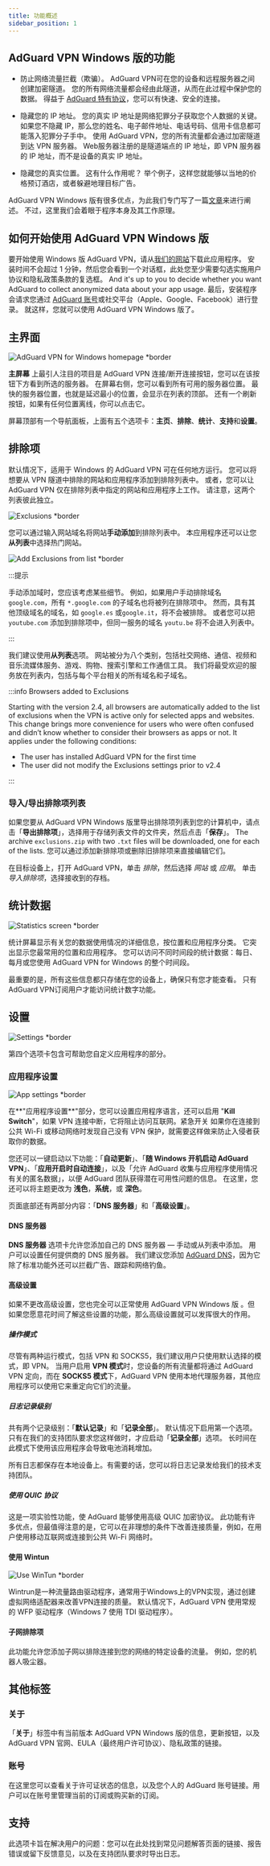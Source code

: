 ```yaml
---
title: 功能概述
sidebar_position: 1
---
```


## AdGuard VPN Windows 版的功能

- 防止网络流量拦截（欺骗）。 AdGuard VPN可在您的设备和远程服务器之间创建加密隧道。 您的所有网络流量都会经由此隧道，从而在此过程中保护您的数据。 得益于 [AdGuard 特有协议](/general/adguard-vpn-protocol)，您可以有快速、安全的连接。

- 隐藏您的 IP 地址。 您的真实 IP 地址是网络犯罪分子获取您个人数据的关键。 如果您不隐藏 IP，那么您的姓名、电子邮件地址、电话号码、信用卡信息都可能落入犯罪分子手中。 使用 AdGuard VPN，您的所有流量都会通过加密隧道到达 VPN 服务器。 Web服务器注册的是隧道端点的 IP 地址，即 VPN 服务器的 IP 地址，而不是设备的真实 IP 地址。

- 隐藏您的真实位置。 这有什么作用呢？ 举个例子，这样您就能够以当地的价格预订酒店，或者躲避地理目标广告。

AdGuard VPN Windows 版有很多优点，为此我们专门写了一篇[文章](/general/why-adguard-vpn)来进行阐述。 不过，这里我们会着眼于程序本身及其工作原理。

## 如何开始使用 AdGuard VPN Windows 版

要开始使用 Windows 版 AdGuard VPN，请从[我们的网站](https://adguard-vpn.com/welcome.html)下载此应用程序。 安装时间不会超过 1 分钟，然后您会看到一个对话框，此处您至少需要勾选实施用户协议和隐私政策条款的复选框。 And it's up to you to decide whether you want AdGuard to collect anonymized data about your app usage. 最后，安装程序会请求您通过 [AdGuard 账号](https://auth.adguard.com/login.html)或社交平台（Apple、Google、Facebook）进行登录。 就这样，您就可以使用 AdGuard VPN Windows 版了。

## 主界面

![AdGuard VPN for Windows homepage *border](https://cdn.adguardvpn.com/content/kb/vpn/windows/home_en.jpg)

**主屏幕** 上最引人注目的项目是 AdGuard VPN 连接/断开连接按钮，您可以在该按钮下方看到所选的服务器。 在屏幕右侧，您可以看到所有可用的服务器位置。 最快的服务器位置，也就是延迟最小的位置，会显示在列表的顶部。 还有一个刷新按钮，如果有任何位置离线，你可以点击它。

屏幕顶部有一个导航面板，上面有五个选项卡：**主页**、**排除**、**统计**、**支持**和**设置**。

## 排除项

默认情况下，适用于 Windows 的 AdGuard VPN 可在任何地方运行。 您可以将想要从 VPN 隧道中排除的网站和应用程序添加到排除列表中。 或者，您可以让 AdGuard VPN 仅在排除列表中指定的网站和应用程序上工作。 请注意，这两个列表彼此独立。

![Exclusions *border](https://cdn.adguardvpn.com/content/kb/VPN/windows/exclusions_new_en.png)

您可以通过输入网站域名将网站**手动添加**到排除列表中。 本应用程序还可以让您**从列表**中选择热门网站。

![Add Exclusions from list *border](https://cdn.adguardvpn.com/content/kb/VPN/windows/new_exclusions_from_list_en.png)

:::提示

手动添加域时，您应该考虑某些细节。 例如，如果用户手动排除域名 `google.com`，所有 `*.google.com` 的子域名也将被列在排除项中。 然而，具有其他顶级域名的域名，如 `google.es` 或`google.it`，将不会被排除。 或者您可以把 `youtube.com` 添加到排除项中，但同一服务的域名 `youtu.be` 将不会进入列表中。

:::

我们建议使用**从列表**选项。 网站被分为八个类别，包括社交网络、通信、视频和音乐流媒体服务、游戏、购物、搜索引擎和工作通信工具。 我们将最受欢迎的服务放在列表内，包括与每个平台相关的所有域名和子域名。

:::info Browsers added to Exclusions

Starting with the version 2.4, all browsers are automatically added to the list of exclusions when the VPN is active only for selected apps and websites. This change brings more convenience for users who were often confused and didn’t know whether to consider their browsers as apps or not. It applies under the following conditions:

- The user has installed AdGuard VPN for the first time
- The user did not modify the Exclusions settings prior to v2.4

:::

### 导入/导出排除项列表

如果您要从 AdGuard VPN Windows 版里导出排除项列表到您的计算机中，请点击「**导出排除项**」，选择用于存储列表文件的文件夹，然后点击「**保存**」。 The archive `exclusions.zip` with two `.txt` files will be downloaded, one for each of the lists. 您可以通过添加新排除项或删除旧排除项来直接编辑它们。

在目标设备上，打开 AdGuard VPN，单击 *排除*，然后选择 *网站* 或 *应用*。 单击 *导入排除项*，选择接收到的存档。

## 统计数据

![Statistics screen *border](https://cdn.adguardvpn.com/content/kb/vpn/windows/statistics_en.png)

统计屏幕显示有关您的数据使用情况的详细信息，按位置和应用程序分类。 它突出显示您最常用的位置和应用程序。 您可以访问不同时间段的统计数据：每日、每月或您使用 AdGuard VPN for Windows 的整个时间段。

最重要的是，所有这些信息都只存储在您的设备上，确保只有您才能查看。 只有AdGuard VPN订阅用户才能访问统计数字功能。

## 设置

![Settings *border](https://cdn.adguardvpn.com/content/kb/vpn/windows/settings_en.png)

第四个选项卡包含可帮助您自定义应用程序的部分。

### 应用程序设置

![App settings *border](https://cdn.adguardvpn.com/content/kb/vpn/windows/app_settings_en.png)

在**"应用程序设置**"部分，您可以设置应用程序语言，还可以启用 "**Kill Switch**"，如果 VPN 连接中断，它将阻止访问互联网。紧急开关 如果你在连接到公共 Wi-Fi 或移动网络时发现自己没有 VPN 保护，就需要这样做来防止入侵者获取你的数据。

您还可以一键启动以下功能：「**自动更新**」、「**随 Windows 开机启动 AdGuard VPN**」、「**应用开启时自动连接**」，以及「允许 AdGuard 收集与应用程序使用情况有关的匿名数据」，以便 AdGuard 团队获得潜在可用性问题的信息。 在这里，您还可以将主题更改为 **浅色**，**系统**，或 **深色**。

页面底部还有两部分内容：「**DNS 服务器**」和「**高级设置**」。

#### DNS 服务器

**DNS 服务器** 选项卡允许您添加自己的 DNS 服务器 — 手动或从列表中添加。 用户可以设置任何提供商的 DNS 服务器。 我们建议您添加 [AdGuard DNS](https://adguard-dns.io/kb/general/dns-providers/#adguard-dns)，因为它除了标准功能外还可以拦截广告、跟踪和网络钓鱼。

#### 高级设置

如果不更改高级设置，您也完全可以正常使用 AdGuard VPN Windows 版 。但如果您愿意花时间了解这些设置的功能，那么高级设置就可以发挥很大的作用。

##### 操作模式

尽管有两种运行模式，包括 VPN 和 SOCKS5，我们建议用户只使用默认选择的模式，即 VPN。 当用户启用 **VPN 模式**时，您设备的所有流量都将通过 AdGuard VPN 定向，而在 **SOCKS5 模式**下，AdGuard VPN 使用本地代理服务器，其他应用程序可以使用它来重定向它们的流量。

##### 日志记录级别

共有两个记录级别：「**默认记录**」和「**记录全部**」。 默认情况下启用第一个选项。 只有在我们的支持团队要求您这样做时，才应启动「**记录全部**」选项。 长时间在此模式下使用该应用程序会导致电池消耗增加。

所有日志都保存在本地设备上。有需要的话，您可以将日志记录发给我们的技术支持团队。

##### 使用 QUIC 协议

这是一项实验性功能，使 AdGuard 能够使用高级 QUIC 加密协议。 此功能有许多优点，但最值得注意的是，它可以在非理想的条件下改善连接质量，例如，在用户使用移动互联网或连接到公共 Wi-Fi 网络时。

#### 使用 Wintun

![Use WinTun *border](https://cdn.adtidy.org/content/release_notes/vpn/windows/v2.2/stats_tab_v2.2_en.png)

Wintrun是一种流量路由驱动程序，通常用于Windows上的VPN实现，通过创建虚拟网络适配器来改善VPN连接的质量。 默认情况下，AdGuard VPN 使用常规的 WFP 驱动程序（Windows 7 使用 TDI 驱动程序）。

#### 子网排除项

此功能允许您添加子网以排除连接到您的网络的特定设备的流量。 例如，您的机器人吸尘器。

## 其他标签

### 关于

「**关于**」标签中有当前版本 AdGuard VPN Windows 版的信息，更新按钮，以及 AdGuard VPN 官网、EULA（最终用户许可协议）、隐私政策的链接。

### 账号

在这里您可以查看关于许可证状态的信息，以及您个人的 AdGuard 账号链接。用户可以在账号里管理当前的订阅或购买新的订阅。

## 支持

此选项卡旨在解决用户的问题：您可以在此处找到常见问题解答页面的链接、报告错误或留下反馈意见，以及在支持团队要求时导出日志。
